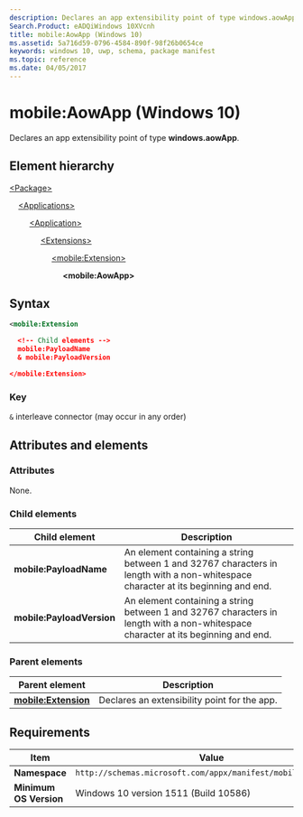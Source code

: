 ```yaml
---
description: Declares an app extensibility point of type windows.aowApp.
Search.Product: eADQiWindows 10XVcnh
title: mobile:AowApp (Windows 10)
ms.assetid: 5a716d59-0796-4584-890f-98f26b0654ce
keywords: windows 10, uwp, schema, package manifest
ms.topic: reference
ms.date: 04/05/2017
---
```


# mobile:AowApp (Windows 10)

Declares an app extensibility point of type **windows.aowApp**.

## Element hierarchy

[\<Package\>](element-package.md)

&nbsp;&nbsp;&nbsp;&nbsp;[\<Applications\>](element-applications.md)

&nbsp;&nbsp;&nbsp;&nbsp; &nbsp;&nbsp;&nbsp;&nbsp;[\<Application\>](element-application.md)

&nbsp;&nbsp;&nbsp;&nbsp; &nbsp;&nbsp;&nbsp;&nbsp; &nbsp;&nbsp;&nbsp;&nbsp;[\<Extensions\>](element-extensions.md)

&nbsp;&nbsp;&nbsp;&nbsp; &nbsp;&nbsp;&nbsp;&nbsp; &nbsp;&nbsp;&nbsp;&nbsp; &nbsp;&nbsp;&nbsp;&nbsp;[\<mobile:Extension\>](element-mobile-extension-manual.md)

&nbsp;&nbsp;&nbsp;&nbsp; &nbsp;&nbsp;&nbsp;&nbsp; &nbsp;&nbsp;&nbsp;&nbsp; &nbsp;&nbsp;&nbsp;&nbsp; &nbsp;&nbsp;&nbsp;&nbsp;**\<mobile:AowApp\>**

## Syntax

```xml
<mobile:Extension

  <!-- Child elements -->
  mobile:PayloadName
  & mobile:PayloadVersion

</mobile:Extension>
```

### Key

`&`  interleave connector (may occur in any order)

## Attributes and elements

### Attributes

None.

### Child elements

| Child element | Description |
|-|-|
| **mobile:PayloadName**    | An element containing a string between 1 and 32767 characters in length with a non-whitespace character at its beginning and end. |
| **mobile:PayloadVersion** | An element containing a string between 1 and 32767 characters in length with a non-whitespace character at its beginning and end. |

### Parent elements

| Parent element | Description |
|-|-|
| [**mobile:Extension**](element-mobile-extension-manual.md) | Declares an extensibility point for the app. |

## Requirements

| Item  | Value  |
|--|--|
| **Namespace** | `http://schemas.microsoft.com/appx/manifest/mobile/windows10` |
| **Minimum OS Version** | Windows 10 version 1511 (Build 10586) |
